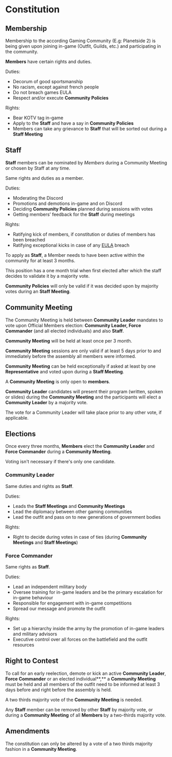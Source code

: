 # Constitution

## Membership

Membership to the according Gaming Community (E.g: Planetside 2) is being given upon joining in-game (Outfit, Guilds, etc.) and participating in the community.

**Members** have certain rights and duties.

Duties:

* Decorum of good sportsmanship
* No racism, except against french people
* Do not breach games EULA
* Respect and/or execute **Community Policies**

Rights:

* Bear KOTV tag in-game
* Apply to the **Staff** and have a say in **Community Policies**
* Members can take any grievance to **Staff** that will be sorted out during a **Staff Meeting**

## Staff

**Staff** members can be nominated by *Members* during a Community Meeting or chosen by Staff at any time.

Same rights and duties as a member.

Duties:

* Moderating the Discord
* Promotions and demotions in-game and on Discord
* Deciding **Community Policies** planned during sessions with votes
* Getting members’ feedback for the **Staff** during meetings

Rights:

* Ratifying kick of members, if constitution or duties of members has been breached
* Ratifying exceptional kicks in case of any [EULA](https://www.planetside2.com/eula) breach

To apply as **Staff**, a Member needs to have been active within the community for at least 3 months.

This position has a one month trial when first elected after which the staff decides to validate it by a majority vote.

**Community Policies** will only be valid if it was decided upon by majority votes during an **Staff Meeting**.

## Community Meeting

The Community Meeting is held between **Community Leader** mandates to vote upon Official Members election: **Community Leader, Force Commander** (and all elected individuals) and also **Staff**.

**Community Meeting** will be held at least once per 3 month.

**Community Meeting** sessions are only valid if at least 5 days prior to and immediately before the assembly all members were informed.

**Community Meeting** can be held exceptionally if asked at least by one **Representative** and voted upon during a **Staff Meeting**.

A **Community Meeting** is only open to **members**.

**Community Leader** candidates will present their program (written, spoken or slides) during the **Community Meeting** and the participants will elect a **Community Leader** by a majority vote.

The vote for a Community Leader will take place prior to any other vote, if applicable.

## Elections

Once every three months, **Members** elect the **Community Leader** and **Force Commander** during a **Community Meeting**.

Voting isn't necessary if there's only one candidate.

### Community Leader

Same duties and rights as **Staff**.

Duties:

* Leads the **Staff Meetings** and **Community Meetings**
* Lead the diplomacy between other gaming communities
* Lead the outfit and pass on to new generations of government bodies

Rights:

* Right to decide during votes in case of ties (during **Community Meetings** and **Staff Meetings**)

### Force Commander

Same rights as **Staff**.

Duties:

* Lead an independent military body
* Oversee training for in-game leaders and be the primary escalation for in-game behaviour
* Responsible for engagement with in-game competitions
* Spread our message and promote the outfit

Rights:

* Set up a hierarchy inside the army by the promotion of in-game  leaders and military advisors
* Executive control over all forces on the battlefield and the outfit resources

## Right to Contest

To call for an early reelection, demote or kick an active **Community Leader**, **Force Commander** or an elected individual**,** a **Community Meeting** must be held and all members of the outfit need to be informed at least 3 days before and right before the assembly is held.

A two thirds majority vote of the **Community Meeting** is needed.

Any **Staff** member can be removed by other **Staff** by majority vote, or during a **Community Meeting** of all **Members** by a two-thirds majority vote.

## Amendments

The constitution can only be altered by a vote of a two thirds majority fashion in a **Community Meeting**.
